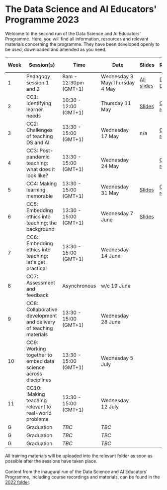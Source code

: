 # The Data Science and AI Educators' Programme 2023

Welcome to the second run of the Data Science and AI Educators' Programme.
Here, you will find all information, resources and relevant materials concerning the programme. They have been developed openly to be used, downloaded and amended as you need.

| Week      | Session(s)                    | Time    |    Date      | Slides |  Recordings      |   Collaborative document    |
| ----------| ------------------------------| --------| -------------| -------| -----------------|-------------------- |
| 1 |  Pedagogy session 1 and 2         | 9am - 12:30pm (GMT+1)   | Wednesday 3 May/Thursday 4 May | [All slides](https://github.com/alan-turing-institute/ds-ai-educators-programme/tree/main/2023/carpentries-pedagogy-week-1)    |  [Day 1](https://youtu.be/I09LVHs3zK4) </br>  [Day 2](https://youtu.be/F9rZvTPCSFk)    | [Etherpad document](https://pad.carpentries.org/2023-05-03-ATI)  | Complete  |
| 2 |  CC1: Identifying learner needs          | 10:30 - 12:00 (GMT+1)       | Thursday 11 May    | [Slides](https://github.com/alan-turing-institute/ds-ai-educators-programme/blob/main/2023/cc1-identifying-learner-needs/README.md)   | [CC1 recording](https://youtu.be/jFnC6SnAKU8)  | [Miro Board](https://miro.com/app/board/uXjVMKqctcE=/) </br> [HackMD](https://hackmd.io/cxvp9Up_Qd-X5XYn-cEsEg) | Complete  |
| 3 |  CC2: Challenges of teaching DS and AI   | 13:30 - 15:00 (GMT+1)       | Wednesday 17 May    | n/a   | [CC2 recording](https://youtu.be/FSS5dY2-XA4) | [HackMD](https://hackmd.io/x03xAVgBQnCPTvEBYtVCfQ) | Complete  |
| 4 |  CC3: Post-pandemic teaching: what does it look like? | 13:30 - 15:00 (GMT+1)       | Wednesday 24 May    |    | [CC3 recording](https://youtu.be/wCPulHjzKO4) | [HackMD](https://hackmd.io/2CwAH3cnQMCeSG8rQDexVA)  |
| 5 |  CC4: Making learning memorable        | 13:30 - 15:00 (GMT+1)       | Wednesday 31 May    | [Slides](https://github.com/alan-turing-institute/ds-ai-educators-programme/tree/main/2022/cc8-making-learning-memorable)   | [CC4 recording](https://youtu.be/TpQfIRe_H7k)  | [HackMD](https://hackmd.io/zFu59NY8S8-l3mcoQnwZFw)  | Complete  |
| 6 |  CC5: Embedding ethics into teaching: the background         | 13:30 - 15:00 (GMT+1)       | Wednesday 7 June    | [Slides](https://github.com/alan-turing-institute/ds-ai-educators-programme/blob/main/2023/cc5-embedding-ethics-the-background/ReadME.md)    |  | [HackMD](https://hackmd.io/0PJTIjlKQsGHM3LzRKbIGg)  | Complete  |
| 7 |  CC6: Embedding ethics into teaching: let's get practical         | 13:30 - 15:00 (GMT+1)       | Wednesday 14 June     |    |  |  | Complete  |
| 8 |  CC7: Assessment and feedback         | Asynchronous      | w/c 19 June   |    |  |  | Complete  |
| 9 |  CC8: Collaborative development and delivery of teaching materials         | 13:30 - 15:00 (GMT+1)       | Wednesday 28 June     |    |  |  | Complete  |
| 10 |  CC9: Working together to embed data science across disciplines         | 13:30 - 15:00 (GMT+1)      | Wednesday 5 July     |    |  |  | Complete  |
| 11 |  CC10: IMaking teaching relevant to real-world problems        | 13:30 - 15:00 (GMT+1)       | Wednesday 12 July    |    |  |  | Complete  |
| G |  Graduation         | _TBC_      | _TBC_    |    |  |  | Complete  |
| G |  Graduation         | _TBC_     | _TBC_     |    |  |  | Complete  |
| G |  Graduation         | _TBC_     | _TBC_    |    |  |  | Complete  |

 All training materials will be uploaded into the relevant folder as soon as possible after the sessions have taken place. </br> </br>
Content from the inaugural run of the Data Science and AI Educators' Programme, including course recordings and materials, can be found in the [2022 folder](https://github.com/alan-turing-institute/ds-ai-educators-programme/tree/main/2022).
